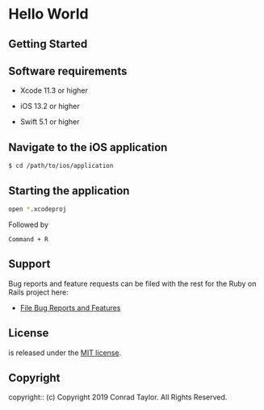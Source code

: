 # Hello World

<Project Description>

## Getting Started

## Software requirements

- Xcode 11.3 or higher

- iOS 13.2 or higher

- Swift 5.1 or higher

## Navigate to the iOS application

```
$ cd /path/to/ios/application
```

## Starting the application

```zsh
open *.xcodeproj
```

Followed by

```text
Command + R
```

## Support

Bug reports and feature requests can be filed with the rest for the Ruby on Rails project here:

- [File Bug Reports and Features](https://github.com/<user-name>/<project-repo>/issues)

## License

<Project Name> is released under the [MIT license](https://mit-license.org).

## Copyright

copyright:: (c) Copyright 2019 Conrad Taylor. All Rights Reserved.

